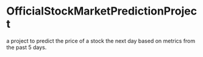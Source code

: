 # OfficialStockMarketPredictionProject
a project to predict the price of a stock the next day based on metrics from the past 5 days.
